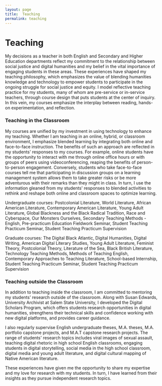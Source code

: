 ```yaml
---
layout: page
title:  Teaching
permalink: teaching
---
```

# Teaching

My decisions as a teacher in both English and Secondary and Higher Education departments reflect my commitment to the relationship between social justice and digital humanities and my belief in the vital importance of engaging students in these areas. These experiences have shaped my teaching philosophy, which emphasizes the value of blending humanities knowledge and technology to empower students to participate in the ongoing struggle for social justice and equity. I model reflective teaching practice for my students, many of whom are pre-service or in-service teachers, through course design that puts students at the center of inquiry. In this vein, my courses emphasize the interplay between reading, hands-on experimentation, and reflection.

### Teaching in the Classroom

My courses are unified by my investment in using technology to enhance my teaching. Whether I am teaching in an online, hybrid, or classroom environment, I emphasize blended learning by integrating both online and face-to-face instruction. The benefits of such an approach are reflected in my students' responses to my courses. For example, online students have the opportunity to interact with me through online office hours or with  groups of peers using videoconferencing, reaping the benefits of person-to-person engagement. Conversely, students who take face-to-face courses tell me that participating in discussion groups on a learning management system allows them to take greater risks or be more adventurous with their remarks than they might in class. In turn, I use the information gleaned from my students' responses to blended activities to rethink and reshape both online and classroom spaces to optimize learning.

Undergraduate courses: Postcolonial Literature, World Literature, African American Literature, Contemporary American Literature, Young Adult Literature, Global Blackness and the Black Radical Tradition, Race and Cyberspace, Our Monsters Ourselves, Secondary Teaching Methods - English, Pre-practicum Education Fieldwork Seminar, Student Teaching Practicum Seminar, Student Teaching Practicum Supervision

Graduate courses: The Digital Black Atlantic, Digital Humanities, Digital Writing, American Digital Literary Studies, Young Adult Literature, Feminist Theory, Postcolonial Theory, Literature of the Sea, Black British Literature, Technology Teaching Methods, Methods of Teaching English, Contemporary Approaches to Teaching Literature, School-based Internship, Student Teaching Practicum Seminar, Student Teaching Practicum Supervision

### Teaching outside the Classroom

In addition to teaching inside the classroom, I am committed to mentoring my students' research outside of the classroom. Along with Susan Edwards, University Archivist at Salem State University, I developed the Digital Scholars Program, which offers students research opportunities in digital humanities, strengthens their technical skills and confidence working with new digital platforms, and provides career guidance.

I also regularly  supervise English undergraduate theses, M.A. theses, M.A. portfolio capstone projects, and M.A.T capstone research projects. The range of students' research topics includes viral images of sexual assault, teaching digital rhetoric in high school English classrooms, engaging students in digital storytelling, social media in the high school classroom, digital media and young adult literature, and digital cultural mapping of Native American literature.

These experiences have given me the opportunity to share my expertise and my love for research with my students. In turn, I have learned from their insights as they pursue independent research topics.
